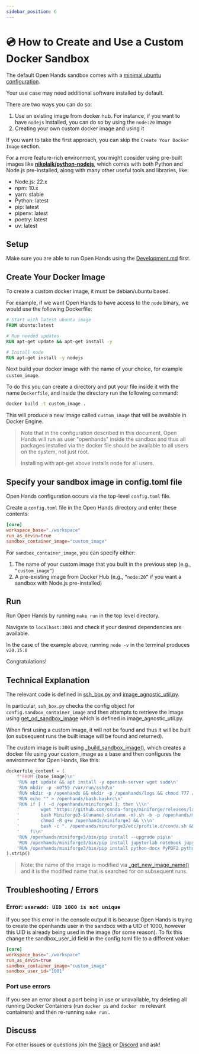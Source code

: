 ```yaml
---
sidebar_position: 6
---
```


# 💿 How to Create and Use a Custom Docker Sandbox

The default Open Hands sandbox comes with a [minimal ubuntu configuration](https://github.com/All-Hands-AI/OpenHands/blob/main/containers/sandbox/Dockerfile).

Your use case may need additional software installed by default.

There are two ways you can do so:

1. Use an existing image from docker hub. For instance, if you want to have `nodejs` installed, you can do so by using the `node:20` image
2. Creating your own custom docker image and using it

If you want to take the first approach, you can skip the `Create Your Docker Image` section.

For a more feature-rich environment, you might consider using pre-built images like **[nikolaik/python-nodejs](https://hub.docker.com/r/nikolaik/python-nodejs)**, which comes with both Python and Node.js pre-installed, along with many other useful tools and libraries, like:

- Node.js: 22.x
- npm: 10.x
- yarn: stable
- Python: latest
- pip: latest
- pipenv: latest
- poetry: latest
- uv: latest

## Setup

Make sure you are able to run Open Hands using the [Development.md](https://github.com/All-Hands-AI/OpenHands/blob/main/Development.md) first.

## Create Your Docker Image

To create a custom docker image, it must be debian/ubuntu based.

For example, if we want Open Hands to have access to the `node` binary, we would use the following Dockerfile:

```dockerfile
# Start with latest ubuntu image
FROM ubuntu:latest

# Run needed updates
RUN apt-get update && apt-get install -y

# Install node
RUN apt-get install -y nodejs
```

Next build your docker image with the name of your choice, for example `custom_image`.

To do this you can create a directory and put your file inside it with the name `Dockerfile`, and inside the directory run the following command:

```bash
docker build -t custom_image .
```

This will produce a new image called ```custom_image``` that will be available in Docker Engine.

> Note that in the configuration described in this document, Open Hands will run as user "openhands" inside the sandbox and thus all packages installed via the docker file should be available to all users on the system, not just root.
>
> Installing with apt-get above installs node for all users.

## Specify your sandbox image in config.toml file

Open Hands configuration occurs via the top-level `config.toml` file.

Create a `config.toml` file in the Open Hands directory and enter these contents:

```toml
[core]
workspace_base="./workspace"
run_as_devin=true
sandbox_container_image="custom_image"
```

For `sandbox_container_image`, you can specify either:

1. The name of your custom image that you built in the previous step (e.g., `”custom_image”`)
2. A pre-existing image from Docker Hub (e.g., `”node:20”` if you want a sandbox with Node.js pre-installed)

## Run
Run Open Hands by running ```make run``` in the top level directory.

Navigate to ```localhost:3001``` and check if your desired dependencies are available.

In the case of the example above, running ```node -v``` in the terminal produces ```v20.15.0```

Congratulations!

## Technical Explanation

The relevant code is defined in [ssh_box.py](https://github.com/All-Hands-AI/OpenHands/blob/main/openhands/runtime/docker/ssh_box.py) and [image_agnostic_util.py](https://github.com/All-Hands-AI/OpenHands/blob/main/openhands/runtime/docker/image_agnostic_util.py).

In particular, `ssh_box.py` checks the config object for ```config.sandbox_container_image``` and then attempts to retrieve the image using [get_od_sandbox_image](https://github.com/All-Hands-AI/OpenHands/blob/main/openhands/runtime/docker/image_agnostic_util.py#L72) which is defined in image_agnostic_util.py.

When first using a custom image, it will not be found and thus it will be built (on subsequent runs the built image will be found and returned).

The custom image is built using [_build_sandbox_image()](https://github.com/All-Hands-AI/OpenHands/blob/main/openhands/runtime/docker/image_agnostic_util.py#L29), which creates a docker file using your custom_image as a base and then configures the environment for Open Hands, like this:

```python
dockerfile_content = (
    f'FROM {base_image}\n'
    'RUN apt update && apt install -y openssh-server wget sudo\n'
    'RUN mkdir -p -m0755 /var/run/sshd\n'
    'RUN mkdir -p /openhands && mkdir -p /openhands/logs && chmod 777 /openhands/logs\n'
    'RUN echo "" > /openhands/bash.bashrc\n'
    'RUN if [ ! -d /openhands/miniforge3 ]; then \\\n'
    '        wget "https://github.com/conda-forge/miniforge/releases/latest/download/Miniforge3-$(uname)-$(uname -m).sh" && \\\n'
    '        bash Miniforge3-$(uname)-$(uname -m).sh -b -p /openhands/miniforge3 && \\\n'
    '        chmod -R g+w /openhands/miniforge3 && \\\n'
    '        bash -c ". /openhands/miniforge3/etc/profile.d/conda.sh && conda config --set changeps1 False && conda config --append channels conda-forge"; \\\n'
    '    fi\n'
    'RUN /openhands/miniforge3/bin/pip install --upgrade pip\n'
    'RUN /openhands/miniforge3/bin/pip install jupyterlab notebook jupyter_kernel_gateway flake8\n'
    'RUN /openhands/miniforge3/bin/pip install python-docx PyPDF2 python-pptx pylatexenc openai\n'
).strip()
```

> Note: the name of the image is modified via [_get_new_image_name()](https://github.com/All-Hands-AI/OpenHands/blob/main/openhands/runtime/docker/image_agnostic_util.py#L63) and it is the modified name that is searched for on subsequent runs.

## Troubleshooting / Errors

### Error: ```useradd: UID 1000 is not unique```

If you see this error in the console output it is because Open Hands is trying to create the openhands user in the sandbox with a UID of 1000, however this UID is already being used in the image (for some reason). To fix this change the sandbox_user_id field in the config.toml file to a different value:

```toml
[core]
workspace_base="./workspace"
run_as_devin=true
sandbox_container_image="custom_image"
sandbox_user_id="1001"
```

### Port use errors

If you see an error about a port being in use or unavailable, try deleting all running Docker Containers (run `docker ps` and `docker rm` relevant containers) and then re-running ```make run``` .

## Discuss

For other issues or questions join the [Slack](https://join.slack.com/t/openhands/shared_invite/zt-2ngejmfw6-9gW4APWOC9XUp1n~SiQ6iw) or [Discord](https://discord.gg/ESHStjSjD4) and ask!

